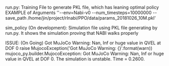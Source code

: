 run.py: Training File to generate PKL file, which has leaning optimal policy
EXAMPLE of Arguments
''--env=Nabi-v0 --num_timesteps=10000000 --save_path /home/jin/project/rlnabi/PPO/data/params_20181026_10M.pkl'

sim_policy (On development): Simulation file using PKL file generating by run.py. It shows the simulation proving that NABI walks properly


ISSUE: (On Going)
Got MuJoCo Warning: Nan, Inf or huge value in QVEL at DOF 0
raise MujocoException('Got MuJoCo Warning: {}'.format(warn))
mujoco_py.builder.MujocoException: Got MuJoCo Warning: Nan, Inf or huge value in QVEL at DOF 0. The simulation is unstable. Time = 0.2600.

